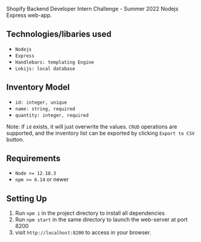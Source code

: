 Shopify Backend Developer Intern Challenge - Summer 2022
Nodejs Express web-app.

## Technologies/libaries used
 * ``Nodejs``
 * ``Express``
 * ``Handlebars: templating Engine``
 * ``Lokijs: local database``

## Inventory Model
  * ``id: integer, unique``
  * ``name: string, required``
  * ``quantity: integer, required``

Note: if ``id`` exists, it will just overwrite the values. ``CRUD`` operations are supported, and the inventory list can be exported by clicking ``Export to CSV`` button.

## Requirements

 * ``Node >= 12.18.3``
 * ``npm >= 6.14`` or newer

## Setting Up

1. Run ```npm i``` in the project directory to install all dependencies
2. Run ```npm start``` in the same directory to launch the web-server at port 8200
3. visit ```http://localhost:8200``` to access in your browser.


